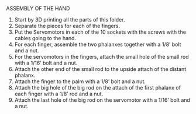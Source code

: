 ASSEMBLY OF THE HAND

1.	Start by 3D printing all the parts of this folder.
2.	Separate the pieces for each of the fingers.
3.	Put the Servomotors in each of the 10 sockets with the screws with the cables going to the hand.
4.	For each finger, assemble the two phalanxes together with a 1/8’ bolt and a nut.
5.	For the servomotors in the fingers, attach the small hole of the small rod with a 1/16’ bolt and a nut.
6.	Attach the other end of the small rod to the upside attach of the distant phalanx.
7.	Attach the finger to the palm with a 1/8’ bolt and a nut.
8.	Attach the big hole of the big rod on the attach of the first phalanx of each finger with a 1/8’ rod and a nut.
9.	Attach the last hole of the big rod on the servomotor with a 1/16’ bolt and a nut.
